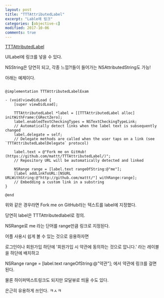```yaml
---
layout: post
title: "TTTAttributedLabel"
excerpt: "Lable에 링크"
categories: [objective-c]
modified: 2017-10-06
comments: true
---
```



[TTTAttributedLabel](https://github.com/TTTAttributedLabel/TTTAttributedLabel)

UILabel에 링크를 넣을 수 있다.

NSString은 당연히 되고, 각종 느낌?!들이 들어가는 NSAttributedString도 가능!

아래는 예제이다.


```

@implementation TTTAttributedLabelExam

- (void)viewDidLoad {
	[super viewDidLoad];

    TTTAttributedLabel *label = [[TTTAttributedLabel alloc] initWithFrame:CGRectZero];
    label.enabledTextCheckingTypes = NSTextCheckingTypeLink; 
    // Automatically detect links when the label text is subsequently changed
    label.delegate = self; 
    // Delegate methods are called when the user taps on a link (see `TTTAttributedLabelDelegate` protocol)

    label.text = @"Fork me on GitHub! (https://github.com/mattt/TTTAttributedLabel/)"; 
    // Repository URL will be automatically detected and linked

    NSRange range = [label.text rangeOfString:@"me"];
    [label addLinkToURL:[NSURL URLWithString:@"http://github.com/mattt/"] withRange:range]; 
    // Embedding a custom link in a substring
}

@end
```


위와 같은 경우라면 Fork me on GitHub라는 텍스트를 label에 지정했다.

당연히 label은 TTTAttributedlabel로 정의.

NSRange로 me 라는 단어를 range만큼 링크로 지정된다.

어플 사용시 쉽게 볼 수 있는 것으로 응용하자면

로그인이나 회원가입 하단에 '회원가입 시 약관에 동의하는 것으로 압니다.' 라는 레이블을 하단에 배치하고 

NSRange range = [label.text rangeOfString:@"약관"]; 에서 약관에 링크를 걸면 된다.

물론 하이퍼텍스트링크도 되지만 모달뷰로 띄울 수도 있다.

은근히 유용하게 쓰인다. ㅋㅅㅋ